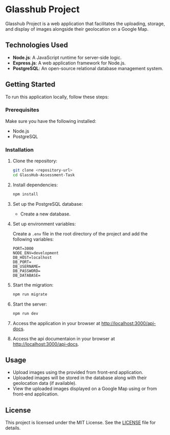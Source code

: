 # Glasshub Project

Glasshub Project is a web application that facilitates the uploading, storage, and display of images alongside their geolocation on a Google Map.

## Technologies Used 

- **Node.js**: A JavaScript runtime for server-side logic.
- **Express.js**: A web application framework for Node.js.
- **PostgreSQL**: An open-source relational database management system.


## Getting Started

To run this application locally, follow these steps:

### Prerequisites

Make sure you have the following installed:

- Node.js
- PostgreSQL

### Installation

1. Clone the repository:

    ```bash
    git clone <repository-url>
    cd GlassHub-Assessment-Task
    ```

2. Install dependencies:

    ```bash
    npm install
    ```

3. Set up the PostgreSQL database:

    - Create a new database.

4. Set up environment variables:

    Create a `.env` file in the root directory of the project and add the following variables:

    ```plaintext
    PORT=3000
    NODE_ENV=development
    DB_HOST=localhost
    DB_PORT=
    DB_USERNAME=
    DB_PASSWORD=
    DB_DATABASE=
    ```

5. Start the migration:

    ```bash
    npm run migrate
    ```  

6. Start the server:

    ```bash
    npm run dev 
    ```

7. Access the application in your browser at [http://localhost:3000/api-docs](http://localhost:3000/api-docs).

8. Access the api documentaion in your browser at [http://localhost:3000/api-docs](http://localhost:3000/api-docs).

## Usage

- Upload images using the provided from front-end application.
- Uploaded images will be stored in the database along with their geolocation data (if available).
- View the uploaded images displayed on a Google Map using  or from front-end application.

## License

This project is licensed under the MIT License. See the [LICENSE](LICENSE) file for details.